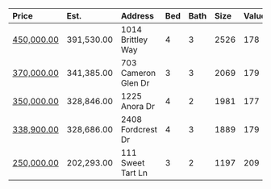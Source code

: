| Price                                                                                    | Est.       | Address             | Bed | Bath | Size | Value | Days | Lot        | Year | HOA | Open |
| :--------------------------------------------------------------------------------------- | :--------- | :------------------ | :-- | :--- | :--- | :---- | :--- | :--------- | :--- | :-- | :--- |
| [450,000.00](https://www.movoto.com/home/1014-brittley-way-apex-nc-27502-pid_bjvx43b5jh) | 391,530.00 | 1014 Brittley Way   | 4   | 3    | 2526 | 178   | 1    | 10454 Sqft | 1996 | 80  |      |
| [370,000.00](https://www.movoto.com/home/703-cameron-glen-dr-apex-nc-27502-413_2335367)  | 341,385.00 | 703 Cameron Glen Dr | 3   | 3    | 2069 | 179   | 9    | 0.27 Acres | 1999 | 30  |      |
| [350,000.00](https://www.movoto.com/home/1225-anora-dr-apex-nc-27502-413_2337160)        | 328,846.00 | 1225 Anora Dr       | 4   | 2    | 1981 | 177   | 1    | 0.34 Acres | 1999 | 40  |      |
| [338,900.00](https://www.movoto.com/home/2408-fordcrest-dr-apex-nc-27502-413_2157981)    | 328,686.00 | 2408 Fordcrest Dr   | 4   | 3    | 1889 | 179   | 25   | 9148 Sqft  | 1997 | 54  |      |
| [250,000.00](https://www.movoto.com/home/111-sweet-tart-ln-apex-nc-27502-413_2335684)    | 202,293.00 | 111 Sweet Tart Ln   | 3   | 2    | 1197 | 209   | 8    | 8276 Sqft  | 1998 | 22  |      |